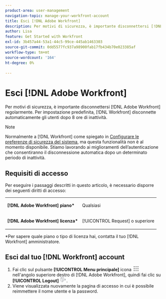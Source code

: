 ```yaml
---
product-area: user-management
navigation-topic: manage-your-workfront-account
title: Esci [!DNL Adobe Workfront]
description: Per motivi di sicurezza, è importante disconnettersi [!DNL Adobe Workfront] regolarmente. Per impostazione predefinita, [!DNL Workfront] disconnette automaticamente gli utenti dopo 8 ore di inattività.
author: Lisa
feature: Get Started with Workfront
exl-id: 3b457a44-53a1-44c5-99ce-445ab1463303
source-git-commit: 0dd5577fc937a98900fab17fb434b70e023385af
workflow-type: tm+mt
source-wordcount: '164'
ht-degree: 0%

---
```


# Esci [!DNL Adobe Workfront]

Per motivi di sicurezza, è importante disconnettersi [!DNL Adobe Workfront] regolarmente. Per impostazione predefinita, [!DNL Workfront] disconnette automaticamente gli utenti dopo 8 ore di inattività.

>[!NOTE]
>
>Normalmente a [!DNL Workfront] come spiegato in [Configurare le preferenze di sicurezza del sistema](../../../administration-and-setup/manage-workfront/security/configure-security-preferences.md), ma questa funzionalità non è al momento disponibile. Stiamo lavorando ai miglioramenti dell’autenticazione che consentiranno il disconnessione automatica dopo un determinato periodo di inattività.

<!--
><MadCap:conditionalText style="color: #ff1493;" data-mc-conditions="QuicksilverOrClassic.Draft mode">
>TEMPORARY note! Remove and update how this works after IMS takes over. There's another note like this in Manage Workfront/Security/configure-security-preferences.html>
></MadCap:conditionalText>
-->

## Requisiti di accesso

Per eseguire i passaggi descritti in questo articolo, è necessario disporre dei seguenti diritti di accesso:

<table style="table-layout:auto"> 
 <col> 
 </col> 
 <col> 
 </col> 
 <tbody> 
  <tr> 
   <td role="rowheader"><strong>[!DNL Adobe Workfront] piano*</strong></td> 
   <td> <p>Qualsiasi</p> </td> 
  </tr> 
  <tr> 
   <td role="rowheader"><strong>[!DNL Adobe Workfront] licenza*</strong></td> 
   <td> <p>[!UICONTROL Request] o superiore</p> </td> 
  </tr> 
 </tbody> 
</table>

&#42;Per sapere quale piano o tipo di licenza hai, contatta il tuo [!DNL Workfront] amministratore.

## Esci dal tuo [!DNL Workfront] account

1. Fai clic sul pulsante **[!UICONTROL Menu principale]** icona ![](assets/main-menu-icon.png) nell&#39;angolo superiore destro di [!DNL Adobe Workfront], quindi fai clic su **[!UICONTROL Logout]** ![](assets/logout-icon.png).
1. Viene visualizzata nuovamente la pagina di accesso in cui è possibile reimmettere il nome utente e la password.
